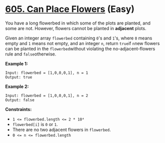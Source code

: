 # [605. Can Place Flowers][link] (Easy)

[link]: https://leetcode.com/problems/can-place-flowers/

You have a long flowerbed in which some of the plots are planted, and some are not. However, flowers
cannot be planted in **adjacent** plots.

Given an integer array `flowerbed` containing `0`'s and `1`'s, where `0` means empty and `1` means
not empty, and an integer `n`, return `true`if `n`new flowers can be planted in the
`flowerbed`without violating the no-adjacent-flowers rule and `false`otherwise.

**Example 1:**

```
Input: flowerbed = [1,0,0,0,1], n = 1
Output: true
```

**Example 2:**

```
Input: flowerbed = [1,0,0,0,1], n = 2
Output: false
```

**Constraints:**

- `1 <= flowerbed.length <= 2 * 10⁴`
- `flowerbed[i]` is `0` or `1`.
- There are no two adjacent flowers in `flowerbed`.
- `0 <= n <= flowerbed.length`
